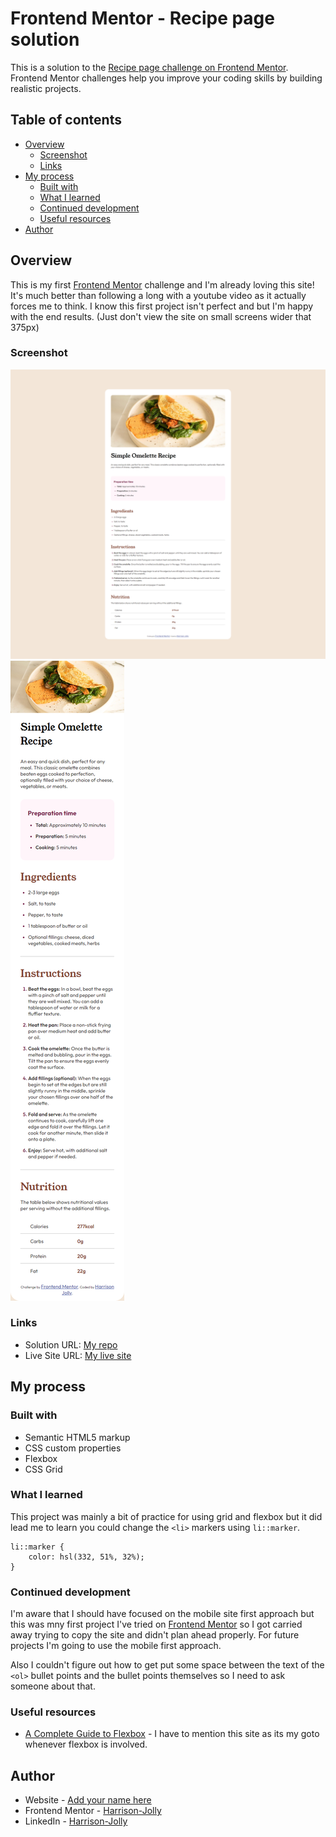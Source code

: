 # Frontend Mentor - Recipe page solution

This is a solution to the [Recipe page challenge on Frontend Mentor](https://www.frontendmentor.io/challenges/recipe-page-KiTsR8QQKm). Frontend Mentor challenges help you improve your coding skills by building realistic projects. 

## Table of contents

- [Overview](#overview)
  - [Screenshot](#screenshot)
  - [Links](#links)
- [My process](#my-process)
  - [Built with](#built-with)
  - [What I learned](#what-i-learned)
  - [Continued development](#continued-development)
  - [Useful resources](#useful-resources)
- [Author](#author)

## Overview

This is my first [Frontend Mentor](https://www.frontendmentor.io) challenge and I'm already loving this site! It's much better than following a long with a youtube video as it actually forces me to think. I know this first project isn't perfect and but I'm happy with the end results. (Just don't view the site on small screens wider that 375px)

### Screenshot

![desktop-site](./assets/images/desktop-image.png)
![mobile-site](./assets/images/mobile-image.png)

### Links

- Solution URL: [My repo](https://github.com/Harrison-Jolly/recipe-page-main-newbie-challenge)
- Live Site URL: [My live site](https://hj-recipe-page-challenge.netlify.app/)

## My process

### Built with

- Semantic HTML5 markup
- CSS custom properties
- Flexbox
- CSS Grid

### What I learned

This project was mainly a bit of practice for using grid and flexbox but it did lead me to learn you could change the `<li>` markers using `li::marker`.

```
li::marker {
    color: hsl(332, 51%, 32%);
}
```

### Continued development

I'm aware that I should have focused on the mobile site first approach but this was mny first project I've tried on [Frontend Mentor](https://www.frontendmentor.io) so I got carried away trying to copy the site and didn't plan ahead properly. For future projects I'm going to use the mobile first approach.

Also I couldn't figure out how to get put some space between the text of the `<ol>` bullet points and the bullet points themselves so I need to ask someone about that.

### Useful resources

- [A Complete Guide to Flexbox](https://css-tricks.com/snippets/css/a-guide-to-flexbox/) - I have to mention this site as its my goto whenever flexbox is involved.

## Author

- Website - [Add your name here](https://www.your-site.com)
- Frontend Mentor - [Harrison-Jolly](https://www.frontendmentor.io/profile/Harrison-Jolly)
- LinkedIn - [Harrison-Jolly](www.linkedin.com/in/harrison-jolly-0886a9260)

